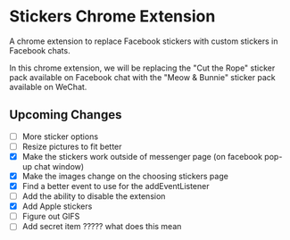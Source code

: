 # Stickers Chrome Extension
A chrome extension to replace Facebook stickers with custom stickers in Facebook chats.

In this chrome extension, we will be replacing the "Cut the Rope" sticker pack available on Facebook chat with the "Meow & Bunnie" sticker pack available on WeChat.

## Upcoming Changes
- [ ] More sticker options  
- [ ] Resize pictures to fit better  
- [x] Make the stickers work outside of messenger page (on facebook pop-up chat window)    
- [x] Make the images change on the choosing stickers page    
- [x] Find a better event to use for the addEventListener    
- [ ] Add the ability to disable the extension    
- [x] Add Apple stickers
- [ ] Figure out GIFS    
- [ ] Add secret item    ????? what does this mean
